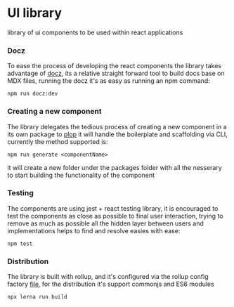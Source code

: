 # UI library

library of ui components to be used within react applications

### Docz
To ease the process of developing the react components the library takes advantage of [docz](https://www.docz.site/), its a relative straight forward tool to build docs base on MDX files, running the docz it's as easy as running an npm command:

```
npm run docz:dev
```

### Creating a new component
The library delegates the tedious process of creating a new component in a its own package to [plop](https://plopjs.com/) it will handle the boilerplate and scaffolding via CLI, currently the method supported is:

```
npm run generate <componentName>
```

it will create a new folder under the packages folder with all the nesserary to start building the functionality of the component


### Testing
The components are using jest + react testing library, it is encouraged to test the components as close as possible to final user interaction, trying to remove as much as possible all the hidden layer between users and implementations helps to find and resolve easies with ease:

```
npm test
```

### Distribution
The library is built with rollup, and it's configured via the rollup config factory [file](./rollup.config.factory.js), for the distribution it's support commonjs and ES6 modules

```
npx lerna run build
```
